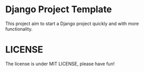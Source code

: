 # Django Project Template
This project aim to start a Django project quickly and with more functionality.

# LICENSE
The license is under MIT LICENSE, please have fun!
